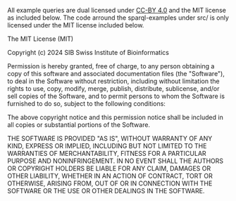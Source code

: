 All example queries are dual licensed under [CC-BY 4.0](https://creativecommons.org/licenses/by/4.0/)  and the MIT license as included below. The code arround the sparql-examples under src/ is only licensed under the MIT license included below. 

The MIT License (MIT)

Copyright (c) 2024 SIB Swiss Institute of Bioinformatics

Permission is hereby granted, free of charge, to any person obtaining a copy of
this software and associated documentation files (the "Software"), to deal in
the Software without restriction, including without limitation the rights to
use, copy, modify, merge, publish, distribute, sublicense, and/or sell copies of
the Software, and to permit persons to whom the Software is furnished to do so,
subject to the following conditions:

The above copyright notice and this permission notice shall be included in all
copies or substantial portions of the Software.

THE SOFTWARE IS PROVIDED "AS IS", WITHOUT WARRANTY OF ANY KIND, EXPRESS OR
IMPLIED, INCLUDING BUT NOT LIMITED TO THE WARRANTIES OF MERCHANTABILITY, FITNESS
FOR A PARTICULAR PURPOSE AND NONINFRINGEMENT. IN NO EVENT SHALL THE AUTHORS OR
COPYRIGHT HOLDERS BE LIABLE FOR ANY CLAIM, DAMAGES OR OTHER LIABILITY, WHETHER
IN AN ACTION OF CONTRACT, TORT OR OTHERWISE, ARISING FROM, OUT OF OR IN
CONNECTION WITH THE SOFTWARE OR THE USE OR OTHER DEALINGS IN THE SOFTWARE.
